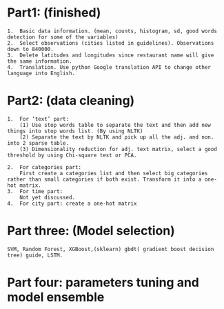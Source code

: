# Part1: (finished)
    1.	Basic data information. (mean, counts, histogram, sd, good words detection for some of the variables)
    2.	Select observations (cities listed in guidelines). Observations down to 840000.
    3.	Delete latitudes and longitudes since restaurant name will give the same information.
    4.	Translation. Use python Google translation API to change other language into English.
# Part2: (data cleaning)
    1.	For ‘text’ part:
        (1)	Use stop words table to separate the text and then add new things into stop words list. (By using NLTK) 
        (2)	Separate the text by NLTK and pick up all the adj. and non. into 2 sparse table.
        (3)	Dimensionality reduction for adj. text matrix, select a good threshold by using Chi-square test or PCA.

    2.	For categories part:
        First create a categories list and then select big categories rather than small categories if both exist. Transform it into a one-hot matrix.
    3.	For time part:
        Not yet discussed.
    4.	For city part: create a one-hot matrix
# Part three: (Model selection)
    SVM, Random Forest, XGBoost,(sklearn) gbdt( gradient boost decision tree) guide, LSTM.
# Part four: parameters tuning and model ensemble
